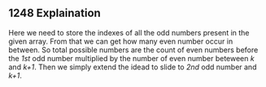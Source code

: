 ## 1248 Explaination

Here we need to store the indexes of all the odd numbers present in the given array. From that we can get how many even number occur in between. So total possible numbers are the count of even numbers before the *1st* odd number multiplied by the number of even number beteween *k* and *k+1*.
Then we simply extend the idead to slide to *2nd* odd number and *k+1*.
